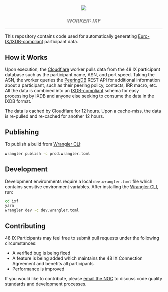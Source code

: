 <div align="center">
  
  <img src="https://res.cloudinary.com/ix-48/image/upload/v1594108320/logo-wide-light.svg" />

  <br/>
  <div style="color: #808080; font-style:italic;">
    <h3>
      WORKER: IXF
    </h3>
  </div>

</div>

<hr/>

This repository contains code used for automatically generating [Euro-IX/IXDB-compliant](https://ixpdb.euro-ix.net/) participant data.

## How it Works

Upon execution, the [Cloudflare](https://workers.cloudflare.com/) worker pulls data from the 48 IX participant database such as the participant name, ASN, and port speed. Taking the ASN, the worker queries the [PeeringDB](https://peeringdb.com) REST API for additional information about a participant, such as their peering policy, contacts, IRR macro, etc. All the data is combined into an [IXDB-compliant](https://github.com/euro-ix/json-schemas/blob/master/versions/ixp-member-list-1.0.schema.json) schema for easy processing by IXDB and anyone else seeking to consume the data in the IXDB format.

The data is cached by Cloudflare for 12 hours. Upon a cache-miss, the data is re-pulled and re-cached for another 12 hours.

## Publishing

To publish a build from [Wrangler CLI](https://developers.cloudflare.com/workers/cli-wrangler):

```bash
wrangler publish -c prod.wrangler.toml
```

## Development

Development environments require a local `dev.wrangler.toml` file which contains sensitive environment variables. After installing the [Wrangler CLI](https://developers.cloudflare.com/workers/cli-wrangler), run:

```bash
cd ixf
yarn
wrangler dev -c dev.wrangler.toml
```

## Contributing

48 IX Participants may feel free to submit pull requests under the following circumstances:

- A verified bug is being fixed
- A feature is being added which maintains the 48 IX Connection Agreement and benefits all participants
- Performance is improved

If you would like to contribute, please [email the NOC](mailto:noc@48ix.net) to discuss code quality standards and development processes.
